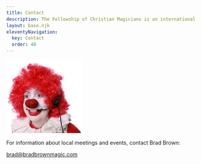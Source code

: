 ```yaml
---
title: Contact
description: The Fellowship of Christian Magicians is an international organization dedicated to using magic and other visual arts to present the gospel.
layout: base.njk
eleventyNavigation:
  key: Contact
  order: 40
---
```


<img src="/img/clown-phone.jpg" class="alignright" alt="Clown talking on the phone" style="width:40%">

For information about local meetings and events, contact Brad Brown:

<brad@bradbrownmagic.com>
